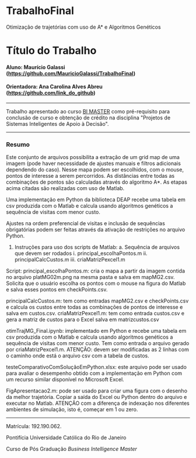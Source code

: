 # TrabalhoFinal
Otimização de trajetórias com uso de A* e Algoritmos Genéticos

# Título do Trabalho

#### Aluno: Maurício Galassi (https://github.com/MauricioGalassi/TrabalhoFinal)
#### Orientadora: Ana Carolina Alves Abreu (https://github.com/link_do_github) 


---

Trabalho apresentado ao curso [BI MASTER](https://ica.puc-rio.ai/bi-master) como pré-requisito para conclusão de curso e obtenção de crédito na disciplina "Projetos de Sistemas Inteligentes de Apoio à Decisão".




---

### Resumo


Este conjunto de arquivos possibilita a extração de um grid map de uma imagem (pode haver necessidade de ajustes manuais e filtros adicionais dependendo do caso). Nesse mapa podem ser escolhidos, com o mouse, pontos de interesse a serem percorridos. As distâncias entre todas as combinações de pontos são calculadas através do algoritmo A*.
As etapas acima citadas são realizadas com uso de Matlab.

Uma implementação em Python da biblioteca DEAP recebe uma tabela em csv produzida com o Matlab e calcula usando algoritmos genéticos a sequência de visitas com menor custo.

Ajustes na ordem preferencial de visitas e inclusão de sequências obrigatórias podem ser feitas através da ativação de restrições no arquivo Python.

1.	Instruções para uso dos scripts de Matlab:
a.	Sequência de arquivos que devem ser rodados
i.	principal_escolhaPontos.m
ii.	principalCalcCustos.m
iii.	criaMatrizPexcel1.m

Script: principal_escolhaPontos.m: cria o mapa a partir da imagem contida no arquivo platMG02m.png na mesma pasta e salva em mapMG2.csv. Solicita que o usuário escolha os pontos com o mouse na figura do Matlab e salva esses pontos em checkPoints.csv.

principalCalcCustos.m: tem como entradas mapMG2.csv e checkPoints.csv e calcula os custos entre todas as combinações de pontos de interesse e salva em custos.csv. 
criaMatrizPexcel1.m: tem como entrada custos.csv e gera a matriz de custos para o Excel salva em matrizcustos.csv 

otimTrajMG_Final.ipynb: implementado em Python e recebe uma tabela em csv produzida com o Matlab e calcula usando algoritmos genéticos a sequência de visitas com menor custo. Tem como entrada o arquivo gerado por criaMatrizPexcel1.m. ATENÇÃO: devem ser modificadas as 2 linhas com o caminho onde está o arquivo csv com a tabela de custos.

testeComparativoComSoluçãoEmPython.xlsx: este arquivo pode ser usado para avaliar o desempenho obtido com a implementação em Python com um recurso similar disponível no Microsoft Excel.

FigApresentacao2.m: pode ser usado para criar uma figura com o desenho da melhor trajetória. Copiar a saída do Excel ou Python dentro do arquivo e executar no Matlab. ATENÇÃO com a diferença de indexação nos diferentes ambientes de simulação, isto é, começar em 1 ou zero.





---

Matrícula: 192.190.062.

Pontifícia Universidade Católica do Rio de Janeiro

Curso de Pós Graduação *Business Intelligence Master*

